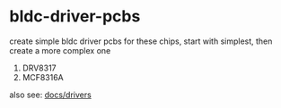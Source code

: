 # bldc-driver-pcbs

create simple bldc driver pcbs for these chips, start with simplest, then create a more complex one

1. DRV8317
2. MCF8316A

also see: [docs/drivers](docs/drivers.md)



